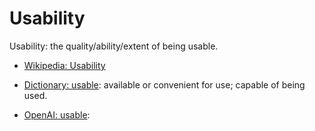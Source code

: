 # Usability

Usability: the quality/ability/extent of being usable.

<div data-chatgpt-prompt="explain usability (system quality attribute, non-functional requirement, cross-functional contraint)"></div>

* [Wikipedia: Usability](https://wikipedia.org/wiki/Usability)

* [Dictionary: usable](https://www.dictionary.com/browse/usable): available or convenient for use; capable of being used.

* [OpenAI: usable](https:://openai.com): <div data-chatgpt-prompt="define usable (computers and software)"></div>

